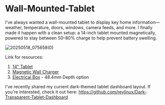 # Wall-Mounted-Tablet

I've always wanted a wall-mounted tablet to display key home information—weather, temperature, doors, windows, camera feeds, and more. I finally made it happen with a clean setup: a 14-inch tablet mounted magnetically, powered to stay between 50–80% charge to help prevent battery swelling.

![20250518_075658(0)](https://github.com/user-attachments/assets/ac11d87d-8d14-48c3-a178-ef995ce3a8a8)

Link for resources:
1. [14" Tablet](https://aliexpi.com/WMAj)
2. [Magnetic Wall Charger](https://aliexpi.com/GJY0)
3. [Electrical Box](https://aliexpi.com/4i6k) - 48.4mm Depth option

I've recently shared my current dark-themed tablet dashboard layout. If you're interested, check it out here:
https://github.com/reylinux/Dark-Transparent-Tablet-Dashboard
